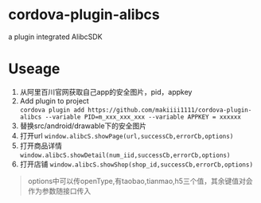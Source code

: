 # cordova-plugin-alibcs
a plugin integrated AlibcSDK
# Useage
1. 从阿里百川官网获取自己app的安全图片，pid，appkey
2. Add plugin to project <br/>
```cordova plugin add https://github.com/makiiii1111/cordova-plugin-alibcs --variable PID=m_xxx_xxx_xxx --variable APPKEY = xxxxxx```
3. 替换src/android/drawable下的安全图片
4. 打开url
```window.alibcS.showPage(url,successCb,errorCb,options)```
5. 打开商品详情
```window.alibcS.showDetail(num_iid,successCb,errorCb,options)```
6. 打开店铺
```window.alibcS.showShop(shop_id,successCb,errorCb,options)```
>options中可以传openType,有taobao,tianmao,h5三个值，其余键值对会作为参数随接口传入
